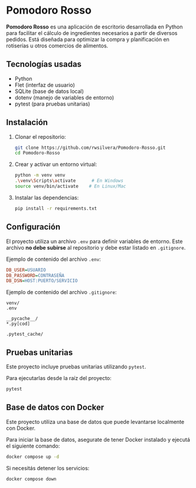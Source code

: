 # Pomodoro Rosso

**Pomodoro Rosso** es una aplicación de escritorio desarrollada en Python para facilitar el cálculo de ingredientes necesarios a partir de diversos pedidos. Está diseñada para optimizar la compra y planificación en rotiserías u otros comercios de alimentos.

## Tecnologías usadas

- Python
- Flet (interfaz de usuario)
- SQLite (base de datos local)
- dotenv (manejo de variables de entorno)
- pytest (para pruebas unitarias)

## Instalación

1. Clonar el repositorio:

   ```bash
   git clone https://github.com/rwsilvera/Pomodoro-Rosso.git
   cd Pomodoro-Rosso
   ```

2. Crear y activar un entorno virtual:

   ```bash
   python -m venv venv
   .\venv\Scripts\activate      # En Windows
   source venv/bin/activate    # En Linux/Mac
   ```

3. Instalar las dependencias:

   ```bash
   pip install -r requirements.txt
   ```

## Configuración

El proyecto utiliza un archivo `.env` para definir variables de entorno. Este archivo **no debe subirse** al repositorio y debe estar listado en `.gitignore`.

Ejemplo de contenido del archivo `.env`:

```ini
DB_USER=USUARIO
DB_PASSWORD=CONTRASEÑA
DB_DSN=HOST:PUERTO/SERVICIO
```

Ejemplo de contenido del archivo `.gitignore`:

```gitignore
venv/
.env

__pycache__/
*.py[cod]

.pytest_cache/
```

## Pruebas unitarias

Este proyecto incluye pruebas unitarias utilizando `pytest`.

Para ejecutarlas desde la raíz del proyecto:

```bash
pytest
```

## Base de datos con Docker

Este proyecto utiliza una base de datos que puede levantarse localmente con Docker.

Para iniciar la base de datos, asegurate de tener Docker instalado y ejecutá el siguiente comando:

```bash
docker compose up -d
```

Si necesitás detener los servicios:

```bash
docker compose down
```
